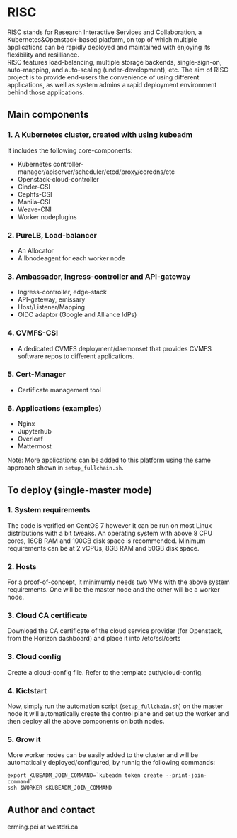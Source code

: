 # RISC

RISC stands for Research Interactive Services and Collaboration, a Kubernetes&Openstack-based platform, on top of which multiple applications can be rapidly deployed and maintained with enjoying its flexibility and resilliance.  
RISC features load-balancing, multiple storage backends, single-sign-on, auto-mapping, and auto-scaling (under-development), etc.
The aim of RISC project is to provide end-users the convenience of using different applications, as well as system admins a rapid deployment environment behind those applications. 

## Main components

### 1. A Kubernetes cluster, created with using kubeadm
It includes the following core-components:
* Kubernetes controller-manager/apiserver/scheduler/etcd/proxy/coredns/etc
* Openstack-cloud-controller
* Cinder-CSI
* Cephfs-CSI
* Manila-CSI
* Weave-CNI
* Worker nodeplugins

### 2. PureLB, Load-balancer
* An Allocator
* A lbnodeagent for each worker node

### 3. Ambassador, Ingress-controller and API-gateway
* Ingress-controller, edge-stack
* API-gateway, emissary
* Host/Listener/Mapping
* OIDC adaptor (Google and Alliance IdPs)

### 4. CVMFS-CSI
* A dedicated CVMFS deployment/daemonset that provides CVMFS software repos to different applications.

### 5. Cert-Manager
* Certificate management tool

### 6. Applications (examples)
* Nginx
* Jupyterhub
* Overleaf
* Mattermost

Note: More applications can be added to this platform using the same approach shown in `setup_fullchain.sh`. 

## To deploy (single-master mode)
### 1. System requirements
The code is verified on CentOS 7 however it can be run on most Linux distributions with a bit tweaks. An operating system with above 8 CPU cores, 16GB RAM and 100GB disk space is recommended. Minimum requirements can be at 2 vCPUs, 8GB RAM and 50GB disk space.  
### 2. Hosts
For a proof-of-concept, it minimumly needs two VMs with the above system requirements. One will be the master node and the other will be a worker node.  
### 3. Cloud CA certificate
Download the CA certificate of the cloud service provider (for Openstack, from the Horizon dashboard) and place it into /etc/ssl/certs
### 3. Cloud config 
Create a cloud-config file. Refer to the template auth/cloud-config.
### 4. Kictstart
Now, simply run the automation script (`setup_fullchain.sh`) on the master node it will automatically create the control plane and set up the worker and then deploy all the above components on both nodes. 
### 5. Grow it
More worker nodes can be easily added to the cluster and will be automatically deployed/configured, by runnig the following commands:
```
export KUBEADM_JOIN_COMMAND=`kubeadm token create --print-join-command`
ssh $WORKER $KUBEADM_JOIN_COMMAND
```

## Author and contact
erming.pei at westdri.ca

